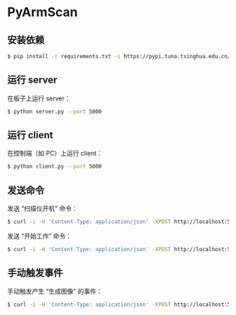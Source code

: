 # PyArmScan

## 安装依赖

```bash
$ pip install -r requirements.txt -i https://pypi.tuna.tsinghua.edu.cn/simple
```

## 运行 server

在板子上运行 server：

```bash
$ python server.py --port 5000
```

## 运行 client

在控制端（如 PC）上运行 client：

```bash
$ python client.py --port 5000
```

## 发送命令

发送 “扫描仪开机” 命令：

```bash
$ curl -i -H 'Content-Type: application/json' -XPOST http://localhost:5000/commands -d '{"command": "boot"}'
```

发送 “开始工作” 命令：

```bash
$ curl -i -H 'Content-Type: application/json' -XPOST http://localhost:5000/commands -d '{"command": "start"}'
```

## 手动触发事件

手动触发产生 “生成图像” 的事件：

```bash
$ curl -i -H 'Content-Type: application/json' -XPOST http://localhost:5000/events -d '{"event": "gen_image"}'
```
